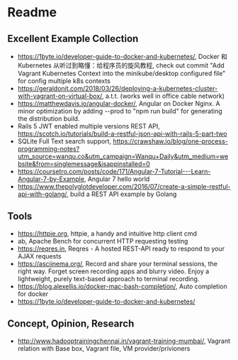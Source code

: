 # Readme

## Excellent Example Collection
* https://1byte.io/developer-guide-to-docker-and-kubernetes/, Docker 和 Kubernetes 从听过到略懂：给程序员的旋风教程, check out commit "Add Vagrant Kubernetes Context into the minikube/desktop configured file" for config multiple k8s contexts
* https://geraldonit.com/2018/03/26/deploying-a-kubernetes-cluster-with-vagrant-on-virtual-box/, a.t.t. (works well in office cable network)
* https://matthewdavis.io/angular-docker/, Angular on Docker Nginx. A minor optimization by adding --prod to "npm run build" for generating the distribution build.
* Rails 5 JWT enabled multiple versions REST API, https://scotch.io/tutorials/build-a-restful-json-api-with-rails-5-part-two
* SQLite Full Text search support, https://crawshaw.io/blog/one-process-programming-notes?utm_source=wanqu.co&utm_campaign=Wanqu+Daily&utm_medium=website&from=singlemessage&isappinstalled=0
* https://coursetro.com/posts/code/171/Angular-7-Tutorial---Learn-Angular-7-by-Example, Angular 7 hello world
* https://www.thepolyglotdeveloper.com/2016/07/create-a-simple-restful-api-with-golang/, build a REST API example by Golang

## Tools
* https://httpie.org, httpie, a handy and intuitive http client cmd
* ab, Apache Bench for concurrent HTTP requesting testing
* https://reqres.in, Reqres - A hosted REST-API ready to respond to your AJAX requests
* https://asciinema.org/, Record and share your terminal sessions, the right way. Forget screen recording apps and blurry video. Enjoy a lightweight, purely text-based approach to terminal recording.
* https://blog.alexellis.io/docker-mac-bash-completion/, Auto completion for docker
* https://1byte.io/developer-guide-to-docker-and-kubernetes/

## Concept, Opinion, Research
* http://www.hadooptrainingchennai.in/vagrant-training-mumbai/, Vagrant relation with Base box, Vagrant file, VM provider/privioners

